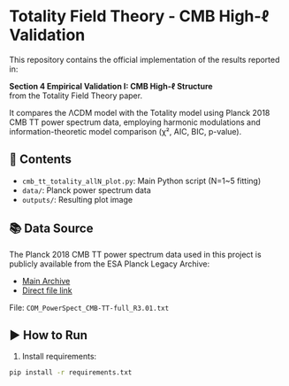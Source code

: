 
# Totality Field Theory - CMB High-ℓ Validation

This repository contains the official implementation of the results reported in:

**Section 4 Empirical Validation I: CMB High-ℓ Structure**  
from the Totality Field Theory paper.

It compares the ΛCDM model with the Totality model using Planck 2018 CMB TT power spectrum data, employing harmonic modulations and information-theoretic model comparison (χ², AIC, BIC, p-value).

## 📂 Contents

- `cmb_tt_totality_allN_plot.py`: Main Python script (N=1~5 fitting)
- `data/`: Planck power spectrum data
- `outputs/`: Resulting plot image

## 📚 Data Source

The Planck 2018 CMB TT power spectrum data used in this project is publicly available from the ESA Planck Legacy Archive:

- [Main Archive](https://pla.esac.esa.int/#cosmology)
- [Direct file link]([https://pla.esac.esa.int/pla/slave/API/8.0/cosmology/CMB_spectrum/COM_PowerSpect_CMB-TT-full_R3.01.txt](http://pla.esac.esa.int/pla/aio/product-action?COSMOLOGY.FILE_ID=COM_PowerSpect_CMB-TT-full_R3.01.txt))

File: `COM_PowerSpect_CMB-TT-full_R3.01.txt`


## ▶️ How to Run

1. Install requirements:

```bash
pip install -r requirements.txt
